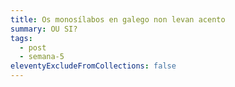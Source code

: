 ```yaml
---
title: Os monosílabos en galego non levan acento
summary: OU SI?
tags:
  - post
  - semana-5
eleventyExcludeFromCollections: false
---
```

